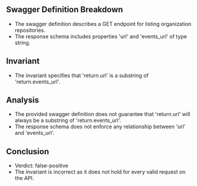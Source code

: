 ## Swagger Definition Breakdown
- The swagger definition describes a GET endpoint for listing organization repositories.
- The response schema includes properties 'url' and 'events_url' of type string.

## Invariant
- The invariant specifies that 'return.url' is a substring of 'return.events_url'.

## Analysis
- The provided swagger definition does not guarantee that 'return.url' will always be a substring of 'return.events_url'.
- The response schema does not enforce any relationship between 'url' and 'events_url'.

## Conclusion
- Verdict: false-positive
- The invariant is incorrect as it does not hold for every valid request on the API.
